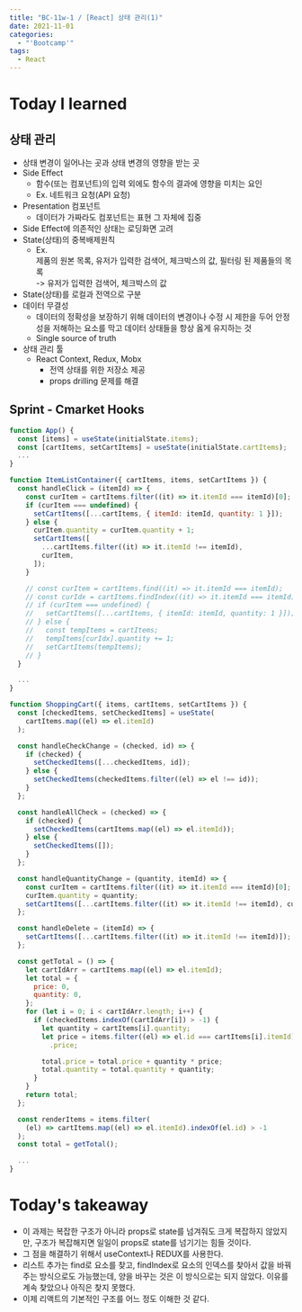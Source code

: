 ```yaml
---
title: "BC-11w-1 / [React] 상태 관리(1)"
date: 2021-11-01
categories:
  - "'Bootcamp'"
tags:
  - React
---
```


# Today I learned

<!-- ## Algorithm Test 18 이진 탐색 심화 ☆☆☆

```js
const func = function (arr1, arr2, k) {
  let leftIdx = 0;
  let rightIdx = 0;

  while (k > 0) {
    let count = Math.ceil(k / 2);
    let leftStep = count;
    let rightStep = count;

    // edge case
    // count가 남아도 배열의 끝에 도달하면 k를 다른 배열에 넘김
    if (leftIdx === arr1.length) {
      rightIdx += k;
      break;
    }
    if (rightIdx === arr2.length) {
      leftIdx += k;
      break;
    }

    // edge case
    // 현재 count가 남아있는 후보 요소들보다 많을 경우, 현재 할당량을 남아있는 요소들의 개수로 변경
    if (count > arr1.length - leftIdx) {
      leftStep = arr1.length - leftIdx;
    }
    if (count > arr2.length - rightIdx) {
      rightStep = arr2.length - rightIdx;
    }

    // 두 배열의 현재 검사 요소 위치를 비교해서, 그 값이 작은 배열은 비교한 위치 앞에 있는 요소들을 모두 후보군에서 제외
    if (arr1[leftIdx + leftStep - 1] < arr2[rightIdx + rightStep - 1]) {
      leftIdx += leftStep;
      k -= leftStep;
    } else {
      rightIdx += rightStep;
      k -= rightStep;
    }
  }

  leftMax = arr1[leftIdx - 1] || -1;
  rightMax = arr2[rightIdx - 1] || -1;

  return Math.max(leftMax, rightMax);
};
``` -->

## 상태 관리

- 상태 변경이 일어나는 곳과 상태 변경의 영향을 받는 곳
- Side Effect
  - 함수(또는 컴포넌트)의 입력 외에도 함수의 결과에 영향을 미치는 요인
  - Ex. 네트워크 요청(API 요청)
- Presentation 컴포넌트
  - 데이터가 가짜라도 컴포넌트는 표현 그 자체에 집중
- Side Effect에 의존적인 상태는 로딩화면 고려
- State(상태)의 중복배제원칙
  - Ex.  
    제품의 원본 목록, 유저가 입력한 검색어, 체크박스의 값, 필터링 된 제품들의 목록  
    -> 유저가 입력한 검색어, 체크박스의 값
- State(상태)를 로컬과 전역으로 구분
- 데이터 무결성
  - 데이터의 정확성을 보장하기 위해 데이터의 변경이나 수정 시 제한을 두어 안정성을 저해하는 요소를 막고 데이터 상태들을 항상 옳게 유지하는 것
  - Single source of truth
- 상태 관리 툴
  - React Context, Redux, Mobx
    - 전역 상태를 위한 저장소 제공
    - props drilling 문제를 해결

## Sprint - Cmarket Hooks

```js
function App() {
  const [items] = useState(initialState.items);
  const [cartItems, setCartItems] = useState(initialState.cartItems);
  ...
}
```

```js
function ItemListContainer({ cartItems, items, setCartItems }) {
  const handleClick = (itemId) => {
    const curItem = cartItems.filter((it) => it.itemId === itemId)[0];
    if (curItem === undefined) {
      setCartItems([...cartItems, { itemId: itemId, quantity: 1 }]);
    } else {
      curItem.quantity = curItem.quantity + 1;
      setCartItems([
        ...cartItems.filter((it) => it.itemId !== itemId),
        curItem,
      ]);
    }

    // const curItem = cartItems.find((it) => it.itemId === itemId);
    // const curIdx = cartItems.findIndex((it) => it.itemId === itemId);
    // if (curItem === undefined) {
    //   setCartItems([...cartItems, { itemId: itemId, quantity: 1 }]);
    // } else {
    //   const tempItems = cartItems;
    //   tempItems[curIdx].quantity += 1;
    //   setCartItems(tempItems);
    // }
  }

  ...
}
```

```js
function ShoppingCart({ items, cartItems, setCartItems }) {
  const [checkedItems, setCheckedItems] = useState(
    cartItems.map((el) => el.itemId)
  );

  const handleCheckChange = (checked, id) => {
    if (checked) {
      setCheckedItems([...checkedItems, id]);
    } else {
      setCheckedItems(checkedItems.filter((el) => el !== id));
    }
  };

  const handleAllCheck = (checked) => {
    if (checked) {
      setCheckedItems(cartItems.map((el) => el.itemId));
    } else {
      setCheckedItems([]);
    }
  };

  const handleQuantityChange = (quantity, itemId) => {
    const curItem = cartItems.filter((it) => it.itemId === itemId)[0];
    curItem.quantity = quantity;
    setCartItems([...cartItems.filter((it) => it.itemId !== itemId), curItem]);
  };

  const handleDelete = (itemId) => {
    setCartItems([...cartItems.filter((it) => it.itemId !== itemId)]);
  };

  const getTotal = () => {
    let cartIdArr = cartItems.map((el) => el.itemId);
    let total = {
      price: 0,
      quantity: 0,
    };
    for (let i = 0; i < cartIdArr.length; i++) {
      if (checkedItems.indexOf(cartIdArr[i]) > -1) {
        let quantity = cartItems[i].quantity;
        let price = items.filter((el) => el.id === cartItems[i].itemId)[0]
          .price;

        total.price = total.price + quantity * price;
        total.quantity = total.quantity + quantity;
      }
    }
    return total;
  };

  const renderItems = items.filter(
    (el) => cartItems.map((el) => el.itemId).indexOf(el.id) > -1
  );
  const total = getTotal();

  ...
}
```

# Today's takeaway

- 이 과제는 복잡한 구조가 아니라 props로 state를 넘겨줘도 크게 복잡하지 않았지만, 구조가 복잡해지면 일일이 props로 state를 넘기기는 힘들 것이다.
- 그 점을 해결하기 위해서 useContext나 REDUX를 사용한다.
- 리스트 추가는 find로 요소를 찾고, findIndex로 요소의 인덱스를 찾아서 값을 바꿔주는 방식으로도 가능했는데, 양을 바꾸는 것은 이 방식으로는 되지 않았다. 이유를 계속 찾았으나 아직은 찾지 못했다.
- 이제 리액트의 기본적인 구조를 어느 정도 이해한 것 같다.
